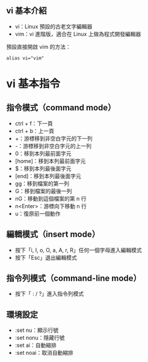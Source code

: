## vi 基本介紹

* vi：Linux 預設的古老文字編輯器
* vim：vi 進階版，適合在 Linux 上做為程式開發編輯器

預設直接開啟 vim 的方法：

```
alias vi="vim"
```

# vi 基本指令

## 指令模式（command mode）

* ctrl + f：下一頁
* ctrl + b：上一頁
* +：游標移到非空白字元的下一列
* -：游標移到非空白字元的上一列
* 0：移到本列最前面字元
* \[home\]：移到本列最前面字元
* $：移到本列最後面字元
* \[end\]：移到本列最後面字元
* gg：移到檔案的第一列
* G：移到檔案的最後一列
* nG：移動到這個檔案的第 n 行
* n&lt;Enter&gt;：游標向下移動 n 行
* u：復原前一個動作

## 編輯模式（insert mode）

* 按下「i, I, o, O, a, A, r, R」任何一個字母進入編輯模式
* 按下「Esc」退出編輯模式

## 指令列模式（command-line mode）

* 按下「 : / ?」進入指令列模式

## 環境設定

* :set nu：顯示行號
* :set nonu：隱藏行號
* :set ai：自動縮排
* :set noai：取消自動縮排




